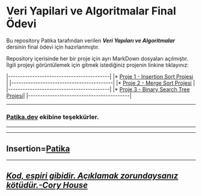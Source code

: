 # Veri Yapilari ve Algoritmalar Final Ödevi
Bu repository Patika tarafından verilen ***Veri Yapıları ve Algoritmalar*** dersinin final ödevi için hazırlanmıştır.

Repository içerisinde her bir proje için ayrı MarkDown dosyaları açılmıştır. İlgili projeyi görüntülemek için gitmek istediğiniz projenin linkine tıklayınız:

|------------------------------------------|
|* [Proje 1 - Insertion Sort Projesi](https://github.com/agitcelik21/veri-yapilari-ve-algoritmalar/blob/main/Proje%201%20-%20Insertion%20Sort.md)    |
|------------------------------------------|
|* [Proje 2 - Merge Sort Projesi](https://github.com/agitcelik21/veri-yapilari-ve-algoritmalar/blob/main/Proje%202%20-%20Merge%20Sort.md)        |
|------------------------------------------|
|* [Proje 3 - Binary Search Tree Projesi](https://github.com/agitcelik21/veri-yapilari-ve-algoritmalar/blob/main/Proje%203%20-%20Binary%20Search%20Tree.md)|
|------------------------------------------|

---
### **[Patika.dev](https://app.patika.dev/) ekibine teşekkürler.**
---
---
Insertion=[**Patika**](https://app.patika.dev/)
---
---
## ***[Kod, espiri gibidir. Açıklamak zorundaysanız kötüdür.-Cory House](https://github.com/coryhouse)*** ##
